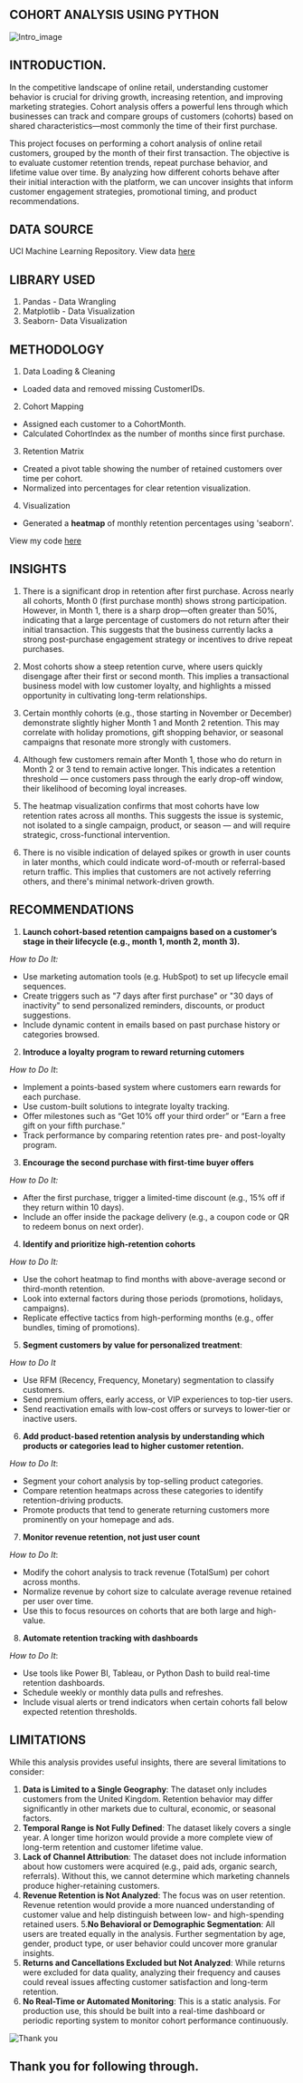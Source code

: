 ## COHORT ANALYSIS USING PYTHON
![Intro_image](https://github.com/Temperance-Godwin/COHORT-ANALYSIS/blob/main/Intro.png)

## INTRODUCTION.
In the competitive landscape of online retail, understanding customer behavior is crucial for driving growth, increasing retention, and improving marketing strategies. Cohort analysis offers a powerful lens through which businesses can track and compare groups of customers (cohorts) based on shared characteristics—most commonly the time of their first purchase.

This project focuses on performing a cohort analysis of online retail customers, grouped by the month of their first transaction. The objective is to evaluate customer retention trends, repeat purchase behavior, and lifetime value over time. By analyzing how different cohorts behave after their initial interaction with the platform, we can uncover insights that inform customer engagement strategies, promotional timing, and product recommendations.

## DATA SOURCE
UCI Machine Learning Repository. View data [here](https://archive.ics.uci.edu/dataset/352/online+retail)

## LIBRARY USED
1. Pandas - Data Wrangling
2. Matplotlib - Data Visualization
3. Seaborn- Data Visualization


## METHODOLOGY
1. Data Loading & Cleaning
- Loaded data and removed missing CustomerIDs.
2. Cohort Mapping
- Assigned each customer to a CohortMonth.
- Calculated CohortIndex as the number of months since first purchase.
3. Retention Matrix
- Created a pivot table showing the number of retained customers over time per cohort.
- Normalized into percentages for clear retention visualization.
4. Visualization
- Generated a **heatmap** of monthly retention percentages using 'seaborn'.

View my code [here](https://github.com/Temperance-Godwin/COHORT-ANALYSIS/blob/main/Cohort%20Analysis.ipynb)

## INSIGHTS

1. There is a significant drop in retention after first purchase. Across nearly all cohorts, Month 0 (first purchase month) shows strong participation. However, in Month 1, there is a sharp drop—often greater than 50%, indicating that a large percentage of customers do not return after their initial transaction. This suggests that the business currently lacks a strong post-purchase engagement strategy or incentives to drive repeat purchases.

2. Most cohorts show a steep retention curve, where users quickly disengage after their first or second month. This implies a transactional business model with low customer loyalty, and highlights a missed opportunity in cultivating long-term relationships.

3. Certain monthly cohorts (e.g., those starting in November or December) demonstrate slightly higher Month 1 and Month 2 retention. This may correlate with holiday promotions, gift shopping behavior, or seasonal campaigns that resonate more strongly with customers.

4. Although few customers remain after Month 1, those who do return in Month 2 or 3 tend to remain active longer. This indicates a retention threshold — once customers pass through the early drop-off window, their likelihood of becoming loyal increases.

5. The heatmap visualization confirms that most cohorts have low retention rates across all months. This suggests the issue is systemic, not isolated to a single campaign, product, or season — and will require strategic, cross-functional intervention.

6. There is no visible indication of delayed spikes or growth in user counts in later months, which could indicate word-of-mouth or referral-based return traffic. This implies that customers are not actively referring others, and there's minimal network-driven growth.


## RECOMMENDATIONS
1. **Launch cohort-based retention campaigns based on a customer’s stage in their lifecycle (e.g., month 1, month 2, month 3).**
   
*How to Do It:*
- Use marketing automation tools (e.g. HubSpot) to set up lifecycle email sequences.
- Create triggers such as "7 days after first purchase" or "30 days of inactivity" to send personalized reminders, discounts, or product suggestions.
- Include dynamic content in emails based on past purchase history or categories browsed.

2. **Introduce a loyalty program to reward returning cutomers**

*How to Do It*:
- Implement a points-based system where customers earn rewards for each purchase.
- Use custom-built solutions to integrate loyalty tracking.
- Offer milestones such as “Get 10% off your third order” or “Earn a free gift on your fifth purchase.”
- Track performance by comparing retention rates pre- and post-loyalty program.

3. **Encourage the second purchase with first-time buyer offers**

*How to Do It:*
- After the first purchase, trigger a limited-time discount (e.g., 15% off if they return within 10 days).
- Include an offer inside the package delivery (e.g., a coupon code or QR to redeem bonus on next order).

4. **Identify and prioritize high-retention cohorts**
   
*How to Do It:*
- Use the cohort heatmap to find months with above-average second or third-month retention.
- Look into external factors during those periods (promotions, holidays, campaigns).
- Replicate effective tactics from high-performing months (e.g., offer bundles, timing of promotions).

5. **Segment customers by value for personalized treatment**:

*How to Do It*
- Use RFM (Recency, Frequency, Monetary) segmentation to classify customers.
- Send premium offers, early access, or VIP experiences to top-tier users.
- Send reactivation emails with low-cost offers or surveys to lower-tier or inactive users.

6. **Add product-based retention analysis by understanding which products or categories lead to higher customer retention.**
   
*How to Do It*:
- Segment your cohort analysis by top-selling product categories.
- Compare retention heatmaps across these categories to identify retention-driving products.
- Promote products that tend to generate returning customers more prominently on your homepage and ads.

7. **Monitor revenue retention, not just user count**
   
*How to Do It*:
- Modify the cohort analysis to track revenue (TotalSum) per cohort across months.
- Normalize revenue by cohort size to calculate average revenue retained per user over time.
- Use this to focus resources on cohorts that are both large and high-value.

8. **Automate retention tracking with dashboards**
   
*How to Do It*:
- Use tools like Power BI, Tableau, or Python Dash to build real-time retention dashboards.
- Schedule weekly or monthly data pulls and refreshes.
- Include visual alerts or trend indicators when certain cohorts fall below expected retention thresholds.

## LIMITATIONS
While this analysis provides useful insights, there are several limitations to consider:
1. **Data is Limited to a Single Geography**: The dataset only includes customers from the United Kingdom. Retention behavior may differ significantly in other markets due to cultural, economic, or seasonal factors.
2. **Temporal Range is Not Fully Defined**: The dataset likely covers a single year. A longer time horizon would provide a more complete view of long-term retention and customer lifetime value.
3. **Lack of Channel Attribution**: The dataset does not include information about how customers were acquired (e.g., paid ads, organic search, referrals). Without this, we cannot determine which marketing channels produce higher-retaining customers.
4. **Revenue Retention is Not Analyzed**: The focus was on user retention. Revenue retention would provide a more nuanced understanding of customer value and help distinguish between low- and high-spending retained users.
5.**No Behavioral or Demographic Segmentation**: All users are treated equally in the analysis. Further segmentation by age, gender, product type, or user behavior could uncover more granular insights.
6. **Returns and Cancellations Excluded but Not Analyzed**: While returns were excluded for data quality, analyzing their frequency and causes could reveal issues affecting customer satisfaction and long-term retention.
7. **No Real-Time or Automated Monitoring**: This is a static analysis. For production use, this should be built into a real-time dashboard or periodic reporting system to monitor cohort performance continuously.

![Thank you](https://github.com/Temperance-Godwin/Forbes-world-billionaires-2022/assets/156975460/f6563ba6-1ad6-4d34-a3f3-8e7fbdf654df)

## Thank you for following through.

